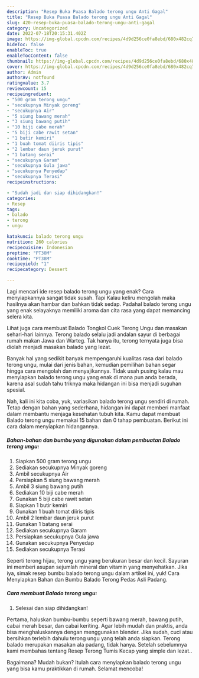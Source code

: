 ```yaml
---
description: "Resep Buka Puasa Balado terong ungu Anti Gagal"
title: "Resep Buka Puasa Balado terong ungu Anti Gagal"
slug: 420-resep-buka-puasa-balado-terong-ungu-anti-gagal
category: Uncategorized
date: 2022-07-18T20:15:31.402Z
image: https://img-global.cpcdn.com/recipes/4d9d256ce0fa8ebd/680x482cq70/balado-terong-ungu-foto-resep-utama.jpg
hideToc: false
enableToc: true
enableTocContent: false
thumbnail: https://img-global.cpcdn.com/recipes/4d9d256ce0fa8ebd/680x482cq70/balado-terong-ungu-foto-resep-utama.jpg
cover: https://img-global.cpcdn.com/recipes/4d9d256ce0fa8ebd/680x482cq70/balado-terong-ungu-foto-resep-utama.jpg
author: Admin
authorAv: notfound
ratingvalue: 3.7
reviewcount: 15
recipeingredient:
- "500 gram terong ungu"
- "secukupnya Minyak goreng"
- "secukupnya Air"
- "5 siung bawang merah"
- "3 siung bawang putih"
- "10 biji cabe merah"
- "5 biji cabe rawit setan"
- "1 butir kemiri"
- "1 buah tomat diiris tipis"
- "2 lembar daun jeruk purut"
- "1 batang serai"
- "secukupnya Garam"
- "secukupnya Gula jawa"
- "secukupnya Penyedap"
- "secukupnya Terasi"
recipeinstructions:

- "Sudah jadi dan siap dihidangkan!"
categories:
- Resep
tags:
- balado
- terong
- ungu

katakunci: balado terong ungu 
nutrition: 260 calories
recipecuisine: Indonesian
preptime: "PT30M"
cooktime: "PT38M"
recipeyield: "1"
recipecategory: Dessert

---
```



Lagi mencari ide resep balado terong ungu yang enak? Cara menyiapkannya sangat tidak susah. Tapi Kalau keliru mengolah maka hasilnya akan hambar dan bahkan tidak sedap. Padahal balado terong ungu yang enak selayaknya memiliki aroma dan cita rasa yang dapat memancing selera kita.


Lihat juga cara membuat Balado Tongkol Cuek Terong Ungu dan masakan sehari-hari lainnya. Terong balado selalu jadi andalan sayur di berbagai rumah makan Jawa dan Warteg. Tak hanya itu, terong ternyata juga bisa diolah menjadi masakan balado yang lezat.

Banyak hal yang sedikit banyak mempengaruhi kualitas rasa dari balado terong ungu, mulai dari jenis bahan, kemudian pemilihan bahan segar hingga cara mengolah dan menyajikannya. Tidak usah pusing kalau mau menyiapkan balado terong ungu yang enak di mana pun anda berada, karena asal sudah tahu triknya maka hidangan ini bisa menjadi suguhan spesial.


Nah, kali ini kita coba, yuk, variasikan balado terong ungu sendiri di rumah. Tetap dengan bahan yang sederhana, hidangan ini dapat memberi manfaat dalam membantu menjaga kesehatan tubuh kita. Kamu dapat membuat Balado terong ungu memakai 15 bahan dan 0 tahap pembuatan. Berikut ini cara dalam menyiapkan hidangannya.

<!--inarticleads1-->

##### Bahan-bahan dan bumbu yang digunakan dalam pembuatan Balado terong ungu:

1. Siapkan 500 gram terong ungu
1. Sediakan secukupnya Minyak goreng
1. Ambil secukupnya Air
1. Persiapkan 5 siung bawang merah
1. Ambil 3 siung bawang putih
1. Sediakan 10 biji cabe merah
1. Gunakan 5 biji cabe rawit setan
1. Siapkan 1 butir kemiri
1. Gunakan 1 buah tomat diiris tipis
1. Ambil 2 lembar daun jeruk purut
1. Gunakan 1 batang serai
1. Sediakan secukupnya Garam
1. Persiapkan secukupnya Gula jawa
1. Gunakan secukupnya Penyedap
1. Sediakan secukupnya Terasi


Seperti terong hijau, terong ungu yang berukuran besar dan kecil. Sayuran ini memberi asupan sejumlah mineral dan vitamin yang menyehatkan. Jika iya, simak resep bumbu balado terong ungu dalam artikel ini, yuk! Cara Menyiapkan Bahan dan Bumbu Balado Terong Pedas Asli Padang. 

<!--inarticleads2-->

##### Cara membuat Balado terong ungu:


1. Selesai dan siap dihidangkan!

Pertama, haluskan bumbu-bumbu seperti bawang merah, bawang putih, cabai merah besar, dan cabai keriting. Agar lebih mudah dan praktis, anda bisa menghaluskannya dengan menggunakan blender. Jika sudah, cuci atau bersihkan terlebih dahulu terong ungu yang telah anda siapkan. Terong balado merupakan masakan ala padang, tidak hanya. Setelah sebelumnya kami membahas tentang Resep Terong Tumis Kecap yang simple dan lezat.. 

Bagaimana? Mudah bukan? Itulah cara menyiapkan balado terong ungu yang bisa kamu praktikkan di rumah. Selamat mencoba!
